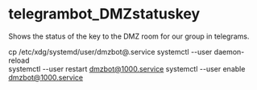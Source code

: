 # telegrambot_DMZstatuskey
Shows the status of the key to the DMZ room for our group in telegrams.


cp /etc/xdg/systemd/user/dmzbot@.service
systemctl --user daemon-reload    
systemctl --user restart dmzbot@1000.service
systemctl --user enable dmzbot@1000.service
